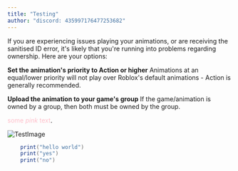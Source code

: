 ```yaml
---
title: "Testing"
author: "discord: 435997176477253682"
---
```


If you are experiencing issues playing your animations, or are receiving the sanitised ID error, it's likely that you're running into problems regarding ownership. Here are your options:

**Set the animation's priority to Action or higher**
Animations at an equal/lower priority will not play over Roblox's default animations - Action is generally recommended.

**Upload the animation to your game's group**
If the game/animation is owned by a group, then both must be owned by the group.

<span style="color:pink">some _pink_ text</span>.

![TestImage](https://media.discordapp.net/attachments/1109998215836737629/1283238324924059719/image.png?ex=66e83312&is=66e6e192&hm=83e9c4f61a31cee8140e11b1dc58993cbe0815eca5cf7b9b3f36bd601fccd785&=&format=webp&quality=lossless&width=412&height=410)
```lua
    print("hello world")
    print("yes")
    print("no")
```